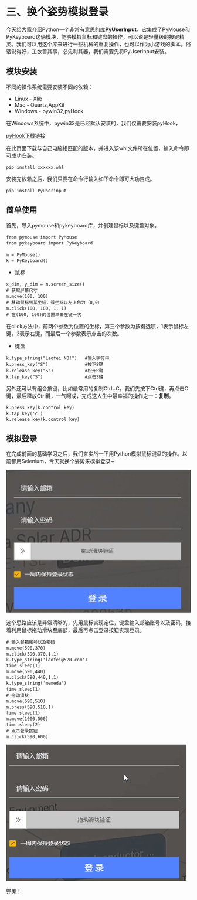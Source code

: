 # 三、换个姿势模拟登录

今天给大家介绍Python一个非常有意思的库**PyUserInput**，它集成了PyMouse和PyKeyboard这俩模块，能够模拟鼠标和键盘的操作，可以说是轻量级的按键精灵。我们可以用这个库来进行一些机械的重复操作，也可以作为小游戏的脚本。俗话说得好，工欲善其事，必先利其器，我们需要先将PyUserInput安装。

## 模块安装

不同的操作系统需要安装不同的依赖：

* Linux - Xlib
* Mac - Quartz,AppKit
* Windows - pywin32,pyHook

在Windows系统中，pywin32是已经默认安装的，我们仅需要安装pyHook，

[pyHook下载链接](https://www.lfd.uci.edu/~gohlke/pythonlibs/#pyhook)

在此页面下载与自己电脑相匹配的版本，并进入该whl文件所在位置，输入命令即可成功安装。
```
pip install xxxxxx.whl
```
安装完依赖之后，我们只要在命令行输入如下命令即可大功告成。
```
pip install PyUserinput
```

## 简单使用
首先，导入pymouse和pykeyboard库，并创建鼠标以及键盘对象。
```
from pymouse import PyMouse
from pykeyboard import PyKeyboard

m = PyMouse()
k = PyKeyboard()
```
* 鼠标

```
x_dim, y_dim = m.screen_size()     
# 获取屏幕尺寸
m.move(100, 100)   
# 移动鼠标到某坐标，该坐标以左上角为（0,0）
m.click(100, 100, 1, 1)  
# 在(100, 100)的位置单击左键一次
```

在click方法中，前两个参数为位置的坐标，第三个参数为按键选项，1表示鼠标左键，2表示右键，而最后一个参数表示点击的次数。

* 键盘

```
k.type_string("Laofei NB!")   #输入字符串
k.press_key("S")              #按下S键 
k.release_key("S")            #松开S键 
k.tap_key("S")                #点击S键
```

另外还可以有组合按键，比如最常用的复制Ctrl+C。我们先按下Ctrl键，再点击C键，最后释放Ctrl键，一气呵成，完成这人生中最幸福的操作之一：**复制**。

```
k.press_key(k.control_key)
k.tap_key('c')
k.release_key(k.control_key)
```

## 模拟登录

在完成前面的基础学习之后，我们来实战一下用Python模拟鼠标键盘的操作。以前都用Selenium，今天就换个姿势来模拟登录~

![](../picture/3-1.png)

这个思路应该是非常清晰的，先用鼠标实现定位，键盘输入邮箱账号以及密码，接着利用鼠标拖动滑块至底部，最后再点击登录按钮实现登录。

```
# 输入邮箱账号以及密码
m.move(590,370)
m.click(590,370,1,1)
k.type_string('laofei@520.com')
time.sleep(1)
m.move(590,440)
m.click(590,440,1,1)
k.type_string('memeda')
time.sleep(1)
# 拖动滑块
m.move(590,510)
m.press(590,510,1)
time.sleep(1)
m.move(1000,500)
time.sleep(2)
# 点击登录按钮
m.click(590,600)
```

![](../picture/3-2.gif)

完美！
